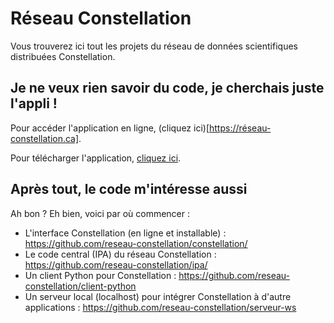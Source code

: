 # Réseau Constellation
Vous trouverez ici tout les projets du réseau de données scientifiques distribuées Constellation.

## Je ne veux rien savoir du code, je cherchais juste l'appli !
Pour accéder l'application en ligne, (cliquez ici)[https://réseau-constellation.ca].

Pour télécharger l'application, [cliquez ici](https://github.com/reseau-constellation/constellation/releases).

## Après tout, le code m'intéresse aussi
Ah bon ? Eh bien, voici par où commencer :

* L'interface Constellation (en ligne et installable) : https://github.com/reseau-constellation/constellation/
* Le code central (IPA) du réseau Constellation : https://github.com/reseau-constellation/ipa/
* Un client Python pour Constellation : https://github.com/reseau-constellation/client-python
* Un serveur local (localhost) pour intégrer Constellation à d'autre applications : https://github.com/reseau-constellation/serveur-ws
